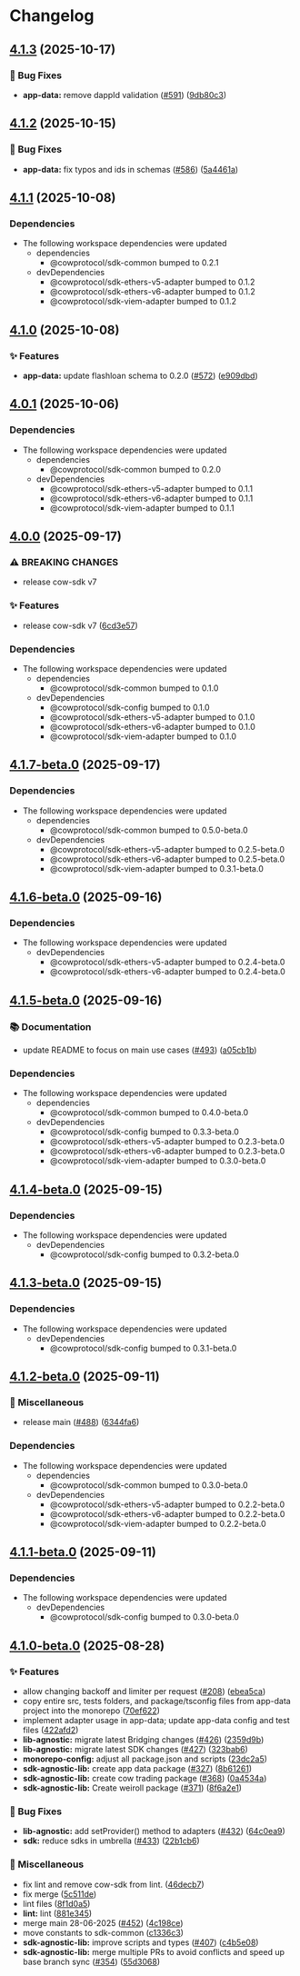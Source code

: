 # Changelog

## [4.1.3](https://github.com/cowprotocol/cow-sdk/compare/sdk-app-data-v4.1.2...sdk-app-data-v4.1.3) (2025-10-17)


### 🐛 Bug Fixes

* **app-data:** remove dappId validation ([#591](https://github.com/cowprotocol/cow-sdk/issues/591)) ([9db80c3](https://github.com/cowprotocol/cow-sdk/commit/9db80c34923c6b12ed9ecb3ed26ca1a99acd2b8f))

## [4.1.2](https://github.com/cowprotocol/cow-sdk/compare/sdk-app-data-v4.1.1...sdk-app-data-v4.1.2) (2025-10-15)


### 🐛 Bug Fixes

* **app-data:** fix typos and ids in schemas ([#586](https://github.com/cowprotocol/cow-sdk/issues/586)) ([5a4461a](https://github.com/cowprotocol/cow-sdk/commit/5a4461a2a171689db04f7c805c9e2c835bbd36dd))

## [4.1.1](https://github.com/cowprotocol/cow-sdk/compare/sdk-app-data-v4.1.0...sdk-app-data-v4.1.1) (2025-10-08)


### Dependencies

* The following workspace dependencies were updated
  * dependencies
    * @cowprotocol/sdk-common bumped to 0.2.1
  * devDependencies
    * @cowprotocol/sdk-ethers-v5-adapter bumped to 0.1.2
    * @cowprotocol/sdk-ethers-v6-adapter bumped to 0.1.2
    * @cowprotocol/sdk-viem-adapter bumped to 0.1.2

## [4.1.0](https://github.com/cowprotocol/cow-sdk/compare/sdk-app-data-v4.0.1...sdk-app-data-v4.1.0) (2025-10-08)


### ✨ Features

* **app-data:** update flashloan schema to 0.2.0 ([#572](https://github.com/cowprotocol/cow-sdk/issues/572)) ([e909dbd](https://github.com/cowprotocol/cow-sdk/commit/e909dbd059077fa80c52c9651b4ae2b6f6edd97c))

## [4.0.1](https://github.com/cowprotocol/cow-sdk/compare/sdk-app-data-v4.0.0...sdk-app-data-v4.0.1) (2025-10-06)


### Dependencies

* The following workspace dependencies were updated
  * dependencies
    * @cowprotocol/sdk-common bumped to 0.2.0
  * devDependencies
    * @cowprotocol/sdk-ethers-v5-adapter bumped to 0.1.1
    * @cowprotocol/sdk-ethers-v6-adapter bumped to 0.1.1
    * @cowprotocol/sdk-viem-adapter bumped to 0.1.1

## [4.0.0](https://github.com/cowprotocol/cow-sdk/compare/sdk-app-data-v4.1.7-beta.0...sdk-app-data-v4.0.0) (2025-09-17)


### ⚠ BREAKING CHANGES

* release cow-sdk v7

### ✨ Features

* release cow-sdk v7 ([6cd3e57](https://github.com/cowprotocol/cow-sdk/commit/6cd3e573687b1ffdbc0fdcb8cdbb414d88546e38))


### Dependencies

* The following workspace dependencies were updated
  * dependencies
    * @cowprotocol/sdk-common bumped to 0.1.0
  * devDependencies
    * @cowprotocol/sdk-config bumped to 0.1.0
    * @cowprotocol/sdk-ethers-v5-adapter bumped to 0.1.0
    * @cowprotocol/sdk-ethers-v6-adapter bumped to 0.1.0
    * @cowprotocol/sdk-viem-adapter bumped to 0.1.0

## [4.1.7-beta.0](https://github.com/cowprotocol/cow-sdk/compare/sdk-app-data-v4.1.6-beta.0...sdk-app-data-v4.1.7-beta.0) (2025-09-17)


### Dependencies

* The following workspace dependencies were updated
  * dependencies
    * @cowprotocol/sdk-common bumped to 0.5.0-beta.0
  * devDependencies
    * @cowprotocol/sdk-ethers-v5-adapter bumped to 0.2.5-beta.0
    * @cowprotocol/sdk-ethers-v6-adapter bumped to 0.2.5-beta.0
    * @cowprotocol/sdk-viem-adapter bumped to 0.3.1-beta.0

## [4.1.6-beta.0](https://github.com/cowprotocol/cow-sdk/compare/sdk-app-data-v4.1.5-beta.0...sdk-app-data-v4.1.6-beta.0) (2025-09-16)


### Dependencies

* The following workspace dependencies were updated
  * devDependencies
    * @cowprotocol/sdk-ethers-v5-adapter bumped to 0.2.4-beta.0
    * @cowprotocol/sdk-ethers-v6-adapter bumped to 0.2.4-beta.0

## [4.1.5-beta.0](https://github.com/cowprotocol/cow-sdk/compare/sdk-app-data-v4.1.4-beta.0...sdk-app-data-v4.1.5-beta.0) (2025-09-16)


### 📚 Documentation

* update README to focus on main use cases ([#493](https://github.com/cowprotocol/cow-sdk/issues/493)) ([a05cb1b](https://github.com/cowprotocol/cow-sdk/commit/a05cb1ba11b5f9895d7cfe6262cf74c4089fd73c))


### Dependencies

* The following workspace dependencies were updated
  * dependencies
    * @cowprotocol/sdk-common bumped to 0.4.0-beta.0
  * devDependencies
    * @cowprotocol/sdk-config bumped to 0.3.3-beta.0
    * @cowprotocol/sdk-ethers-v5-adapter bumped to 0.2.3-beta.0
    * @cowprotocol/sdk-ethers-v6-adapter bumped to 0.2.3-beta.0
    * @cowprotocol/sdk-viem-adapter bumped to 0.3.0-beta.0

## [4.1.4-beta.0](https://github.com/cowprotocol/cow-sdk/compare/sdk-app-data-v4.1.3-beta.0...sdk-app-data-v4.1.4-beta.0) (2025-09-15)


### Dependencies

* The following workspace dependencies were updated
  * devDependencies
    * @cowprotocol/sdk-config bumped to 0.3.2-beta.0

## [4.1.3-beta.0](https://github.com/cowprotocol/cow-sdk/compare/sdk-app-data-v4.1.2-beta.0...sdk-app-data-v4.1.3-beta.0) (2025-09-15)


### Dependencies

* The following workspace dependencies were updated
  * devDependencies
    * @cowprotocol/sdk-config bumped to 0.3.1-beta.0

## [4.1.2-beta.0](https://github.com/cowprotocol/cow-sdk/compare/sdk-app-data-v4.1.1-beta.0...sdk-app-data-v4.1.2-beta.0) (2025-09-11)


### 🔧 Miscellaneous

* release main ([#488](https://github.com/cowprotocol/cow-sdk/issues/488)) ([6344fa6](https://github.com/cowprotocol/cow-sdk/commit/6344fa619465e6f94637677823a18646f06fa7c9))


### Dependencies

* The following workspace dependencies were updated
  * dependencies
    * @cowprotocol/sdk-common bumped to 0.3.0-beta.0
  * devDependencies
    * @cowprotocol/sdk-ethers-v5-adapter bumped to 0.2.2-beta.0
    * @cowprotocol/sdk-ethers-v6-adapter bumped to 0.2.2-beta.0
    * @cowprotocol/sdk-viem-adapter bumped to 0.2.2-beta.0

## [4.1.1-beta.0](https://github.com/cowprotocol/cow-sdk/compare/sdk-app-data-v4.1.0-beta.0...sdk-app-data-v4.1.1-beta.0) (2025-09-11)


### Dependencies

* The following workspace dependencies were updated
  * devDependencies
    * @cowprotocol/sdk-config bumped to 0.3.0-beta.0

## [4.1.0-beta.0](https://github.com/cowprotocol/cow-sdk/compare/sdk-app-data-v4.0.0-beta.0...sdk-app-data-v4.1.0-beta.0) (2025-08-28)


### ✨ Features

* allow changing backoff and limiter per request ([#208](https://github.com/cowprotocol/cow-sdk/issues/208)) ([ebea5ca](https://github.com/cowprotocol/cow-sdk/commit/ebea5ca0858aeb89ae3e5d5407c8903c3ca5178d))
* copy entire src, tests folders, and package/tsconfig files from app-data project into the monorepo ([70ef622](https://github.com/cowprotocol/cow-sdk/commit/70ef622eac14cb38837144ab15418eff27d8cba7))
* implement adapter usage in app-data; update app-data config and test files ([422afd2](https://github.com/cowprotocol/cow-sdk/commit/422afd2e7613d6f7558764f149b15aae4be65390))
* **lib-agnostic:** migrate latest Bridging changes ([#426](https://github.com/cowprotocol/cow-sdk/issues/426)) ([2359d9b](https://github.com/cowprotocol/cow-sdk/commit/2359d9b903e80ae5bab0cdb92d8cf52ae250da36))
* **lib-agnostic:** migrate latest SDK changes ([#427](https://github.com/cowprotocol/cow-sdk/issues/427)) ([323bab6](https://github.com/cowprotocol/cow-sdk/commit/323bab61eb5adeb4a58bc15e25ffb29d2e1afcbf))
* **monorepo-config:** adjust all package.json and scripts ([23dc2a5](https://github.com/cowprotocol/cow-sdk/commit/23dc2a5db02ce3734b55e1151c8579f9a42a4bc5))
* **sdk-agnostic-lib:** create app data package ([#327](https://github.com/cowprotocol/cow-sdk/issues/327)) ([8b61261](https://github.com/cowprotocol/cow-sdk/commit/8b612615bc280dee2e5f4767794bc03f590d4764))
* **sdk-agnostic-lib:** create cow trading package ([#368](https://github.com/cowprotocol/cow-sdk/issues/368)) ([0a4534a](https://github.com/cowprotocol/cow-sdk/commit/0a4534aababce4f5d8bab991cd6ae9f51842d719))
* **sdk-agnostic-lib:** Create weiroll package ([#371](https://github.com/cowprotocol/cow-sdk/issues/371)) ([8f6a2e1](https://github.com/cowprotocol/cow-sdk/commit/8f6a2e16e5e7a43a5afc43cf5faab174be916b2e))


### 🐛 Bug Fixes

* **lib-agnostic:** add setProvider() method to adapters ([#432](https://github.com/cowprotocol/cow-sdk/issues/432)) ([64c0ea9](https://github.com/cowprotocol/cow-sdk/commit/64c0ea94d802aa167b978ae0859353d801de0911))
* **sdk:** reduce sdks in umbrella ([#433](https://github.com/cowprotocol/cow-sdk/issues/433)) ([22b1cb6](https://github.com/cowprotocol/cow-sdk/commit/22b1cb6e572fcd3a7b3878d725113ac420f470e6))


### 🔧 Miscellaneous

* fix lint and remove cow-sdk from lint. ([46decb7](https://github.com/cowprotocol/cow-sdk/commit/46decb72050c1b9481b24d9b10b6a4c4f2abe0c3))
* fix merge ([5c511de](https://github.com/cowprotocol/cow-sdk/commit/5c511deedd0c7821df6affefc9623c79a68c96c7))
* lint files ([8f1d0a5](https://github.com/cowprotocol/cow-sdk/commit/8f1d0a555141e995e475e58e4b3abc087ec2a9f3))
* **lint:** lint ([881e345](https://github.com/cowprotocol/cow-sdk/commit/881e3451add9d911047daebe4e36fe777d95927a))
* merge main 28-06-2025 ([#452](https://github.com/cowprotocol/cow-sdk/issues/452)) ([4c198ce](https://github.com/cowprotocol/cow-sdk/commit/4c198ce34890740bf0a0fe859620a9e1ad432bed))
* move constants to sdk-common ([c1336c3](https://github.com/cowprotocol/cow-sdk/commit/c1336c3af5dc51c649c9435919e5e1054a6f94d5))
* **sdk-agnostic-lib:** improve scripts and types ([#407](https://github.com/cowprotocol/cow-sdk/issues/407)) ([c4b5e08](https://github.com/cowprotocol/cow-sdk/commit/c4b5e086ce46086e9430d5f03ed330502349fbf3))
* **sdk-agnostic-lib:** merge multiple PRs to avoid conflicts and speed up base branch sync ([#354](https://github.com/cowprotocol/cow-sdk/issues/354)) ([55d3068](https://github.com/cowprotocol/cow-sdk/commit/55d3068c52217dd2618d8c180ab4fed8c9334c72))
